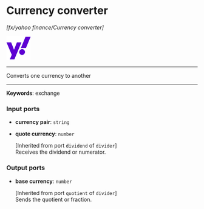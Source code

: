 # Currency converter

_[fx/yahoo finance/Currency converter]_

![icon](</assets/icons/9e22c21d-aa86-4f06-9f00-4f3ec0863f02.png>)

---

Converts one currency to another<br>

---

__Keywords__: exchange

### Input ports

* __currency pair__: ` string `


* __quote currency__: ` number `

    [Inherited from port `dividend` of `divider`] <br>
    Receives the dividend or numerator.<br>

### Output ports

* __base currency__: ` number `

    [Inherited from port `quotient` of `divider`] <br>
    Sends the quotient or fraction.<br>

